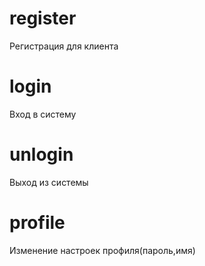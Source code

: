 # register
Регистрация для клиента

# login
Вход в систему

# unlogin
Выход из системы

# profile
Изменение настроек профиля(пароль,имя)